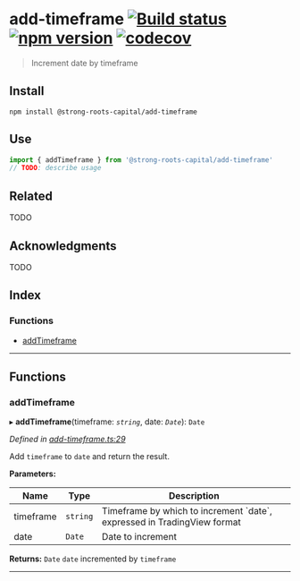 
add-timeframe [![Build status](https://travis-ci.org/strong-roots-capital/add-timeframe.svg?branch=master)](https://travis-ci.org/strong-roots-capital/add-timeframe) [![npm version](https://img.shields.io/npm/v/@strong-roots-capital/add-timeframe.svg)](https://npmjs.org/package/@strong-roots-capital/add-timeframe) [![codecov](https://codecov.io/gh/strong-roots-capital/add-timeframe/branch/master/graph/badge.svg)](https://codecov.io/gh/strong-roots-capital/add-timeframe)
==========================================================================================================================================================================================================================================================================================================================================================================================================================================================================================

> Increment date by timeframe

Install
-------

```shell
npm install @strong-roots-capital/add-timeframe
```

Use
---

```typescript
import { addTimeframe } from '@strong-roots-capital/add-timeframe'
// TODO: describe usage
```

Related
-------

TODO

Acknowledgments
---------------

TODO

## Index

### Functions

* [addTimeframe](#addtimeframe)

---

## Functions

<a id="addtimeframe"></a>

###  addTimeframe

▸ **addTimeframe**(timeframe: *`string`*, date: *`Date`*): `Date`

*Defined in [add-timeframe.ts:29](https://github.com/strong-roots-capital/add-timeframe/blob/6f46607/src/add-timeframe.ts#L29)*

Add `timeframe` to `date` and return the result.

**Parameters:**

| Name | Type | Description |
| ------ | ------ | ------ |
| timeframe | `string` |  Timeframe by which to increment \`date\`, expressed in TradingView format |
| date | `Date` |  Date to increment |

**Returns:** `Date`
`date` incremented by `timeframe`

___

